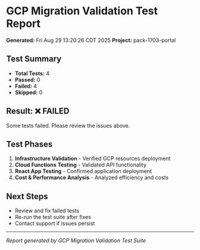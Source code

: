 # GCP Migration Validation Test Report

**Generated:** Fri Aug 29 13:20:26 CDT 2025
**Project:** pack-1703-portal

## Test Summary
- **Total Tests:** 4
- **Passed:** 0
- **Failed:** 4
- **Skipped:** 0

## Result: ❌ FAILED
Some tests failed. Please review the issues above.

## Test Phases
1. **Infrastructure Validation** - Verified GCP resources deployment
2. **Cloud Functions Testing** - Validated API functionality
3. **React App Testing** - Confirmed application deployment
4. **Cost & Performance Analysis** - Analyzed efficiency and costs

## Next Steps
- Review and fix failed tests
- Re-run the test suite after fixes
- Contact support if issues persist

---
*Report generated by GCP Migration Validation Test Suite*
